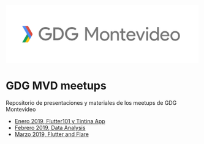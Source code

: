![alt text](https://github.com/gdgmontevideo/meetups/blob/master/assets/GDG%20Chapter%20lockup%20-%20Montevideo.png "GDG Montevideo")
# GDG MVD meetups
Repositorio de presentaciones y materiales de los meetups de GDG Montevideo

* [Enero 2019, Flutter101 y Tintina App](https://github.com/gdgmontevideo/meetups/tree/master/enero2019)
* [Febrero 2019, Data Analysis](https://github.com/gdgmontevideo/meetups/tree/master/201902%20Febrero2019)
* [Marzo 2019, Flutter and Flare](https://github.com/gdgmontevideo/meetups/tree/master/201903%20Marzo2019)
